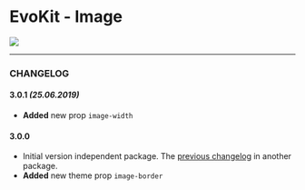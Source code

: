# EvoKit - Image

[![](https://img.shields.io/npm/v/evokit-image.svg)](https://www.npmjs.com/package/evokit-image)

---

### CHANGELOG

#### 3.0.1 *(25.06.2019)*

- **Added** new prop `image-width`

#### 3.0.0

- Initial version independent package. The [previous changelog](packages/evokit/CHANGELOG.md) in another package.
- **Added** new theme prop `image-border`
